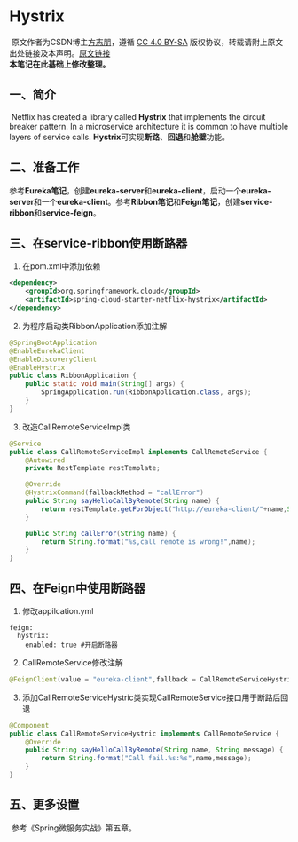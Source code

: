 # Hystrix
​		原文作者为CSDN博主[方志朋](https://blog.csdn.net/forezp)，遵循 [CC 4.0 BY-SA](https://creativecommons.org/licenses/by-sa/4.0/) 版权协议，转载请附上原文出处链接及本声明。[原文链接](https://blog.csdn.net/forezp/article/details/81041028)  
​		**本笔记在此基础上修改整理。**
## 一、简介
​		Netflix has created a library called **Hystrix** that implements the circuit breaker pattern. In a microservice architecture it is common to have multiple layers of service calls.
​		**Hystrix**可实现**断路**、**回退**和**舱壁**功能。
## 二、准备工作
​		参考**Eureka笔记**，创建**eureka-server**和**eureka-client**，启动一个**eureka-server**和一个**eureka-client**。
​		参考**Ribbon笔记**和**Feign笔记**，创建**service-ribbon**和**service-feign**。
## 三、在service-ribbon使用断路器
1. 在pom.xml中添加依赖
```XML
<dependency>
    <groupId>org.springframework.cloud</groupId>
    <artifactId>spring-cloud-starter-netflix-hystrix</artifactId>
</dependency>
```
2. 为程序启动类RibbonApplication添加注解
```JAVA
@SpringBootApplication
@EnableEurekaClient
@EnableDiscoveryClient
@EnableHystrix
public class RibbonApplication {
    public static void main(String[] args) {
        SpringApplication.run(RibbonApplication.class, args);
    }
}
```
3. 改造CallRemoteServiceImpl类
```JAVA
@Service
public class CallRemoteServiceImpl implements CallRemoteService {
    @Autowired
    private RestTemplate restTemplate;

    @Override
    @HystrixCommand(fallbackMethod = "callError")
    public String sayHelloCallByRemote(String name) {
        return restTemplate.getForObject("http://eureka-client/"+name,String.class);
    }

    public String callError(String name) {
        return String.format("%s,call remote is wrong!",name);
    }
}
```
## 四、在Feign中使用断路器
1. 修改appilcation.yml
```YML
feign:
  hystrix:
    enabled: true #开启断路器
```
2. CallRemoteService修改注解
```JAVA
@FeignClient(value = "eureka-client",fallback = CallRemoteServiceHystric.class)
```
3. 添加CallRemoteServiceHystric类实现CallRemoteService接口用于断路后回退
```JAVA
@Component
public class CallRemoteServiceHystric implements CallRemoteService {
    @Override
    public String sayHelloCallByRemote(String name, String message) {
        return String.format("Call fail.%s:%s",name,message);
    }
}
```
## 五、更多设置
​	参考《Spring微服务实战》第五章。